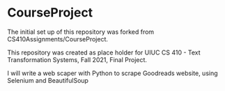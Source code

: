 # CourseProject

The initial set up of this repository was forked from CS410Assignments/CourseProject.

This repository was created as place holder for UIUC CS 410 - Text Transformation Systems, Fall 2021, Final Project.

I will write a web scaper with Python to scrape Goodreads website, using Selenium and BeautifulSoup
